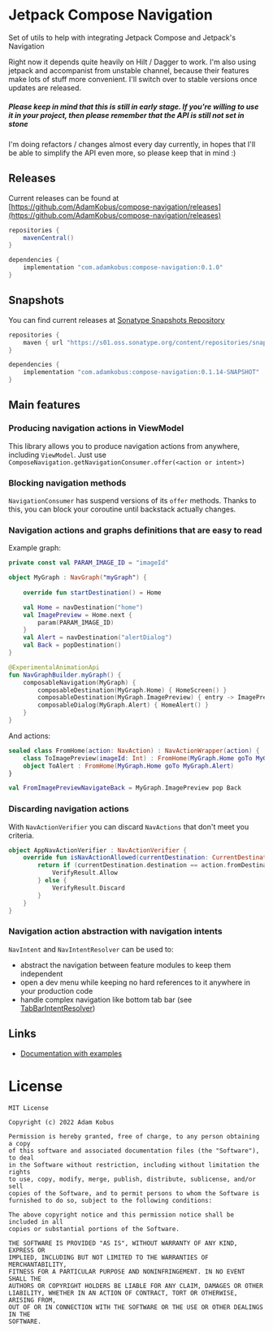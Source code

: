 # Jetpack Compose Navigation

Set of utils to help with integrating Jetpack Compose and Jetpack's Navigation

Right now it depends quite heavily on Hilt / Dagger to work. 
I'm also using jetpack and accompanist from unstable channel, because their features make lots of stuff more convenient.
I'll switch over to stable versions once updates are released.

##### Please keep in mind that this is still in early stage. If you're willing to use it in your project, then please remember that the API is still not set in stone

I'm doing refactors / changes almost every day currently, in hopes that I'll be able to simplify the API even more, so please keep that in mind :)

## Releases

Current releases can be found at [https://github.com/AdamKobus/compose-navigation/releases](https://github.com/AdamKobus/compose-navigation/releases)

```groovy
repositories {
    mavenCentral()
}

dependencies {
    implementation "com.adamkobus:compose-navigation:0.1.0"
}
```

## Snapshots

You can find current releases at [Sonatype Snapshots Repository]("https://s01.oss.sonatype.org/content/repositories/snapshots/com/adamkobus/compose-navigation/")

```groovy
repositories {
    maven { url "https://s01.oss.sonatype.org/content/repositories/snapshots/" }
}

dependencies {
    implementation "com.adamkobus:compose-navigation:0.1.14-SNAPSHOT"
}
```

## Main features
  
### Producing navigation actions in ViewModel

This library allows you to produce navigation actions from anywhere, including `ViewModel`. 
Just use `ComposeNavigation.getNavigationConsumer.offer(<action or intent>)`

### Blocking navigation methods

`NavigationConsumer` has suspend versions of its `offer` methods. 
Thanks to this, you can block your coroutine until backstack actually changes.

### Navigation actions and graphs definitions that are easy to read

Example graph:
```kotlin
private const val PARAM_IMAGE_ID = "imageId"

object MyGraph : NavGraph("myGraph") {
  
    override fun startDestination() = Home

    val Home = navDestination("home")
    val ImagePreview = Home.next {
        param(PARAM_IMAGE_ID)
    }
    val Alert = navDestination("alertDialog")
    val Back = popDestination()
}

@ExperimentalAnimationApi
fun NavGraphBuilder.myGraph() { 
    composableNavigation(MyGraph) {
        composableDestination(MyGraph.Home) { HomeScreen() }
        composableDestination(MyGraph.ImagePreview) { entry -> ImagePreviewScreen(entry.getInt(PARAM_IMAGE_ID)) }
        composableDialog(MyGraph.Alert) { HomeAlert() }
    }
}
```

And actions:
```kotlin
sealed class FromHome(action: NavAction) : NavActionWrapper(action) {
    class ToImagePreview(imageId: Int) : FromHome(MyGraph.Home goTo MyGraph.ImagePreview arg imageId)
    object ToAlert : FromHome(MyGraph.Home goTo MyGraph.Alert)
}

val FromImagePreviewNavigateBack = MyGraph.ImagePreview pop Back
```

### Discarding navigation actions

With `NavActionVerifier` you can discard `NavActions` that don't meet you criteria.

```kotlin
object AppNavActionVerifier : NavActionVerifier {
    override fun isNavActionAllowed(currentDestination: CurrentDestination, action: NavAction): VerifyResult {
        return if (currentDestination.destination == action.fromDestination) {
            VerifyResult.Allow
        } else {
            VerifyResult.Discard
        }
    }
}
```

### Navigation action abstraction with navigation intents

`NavIntent` and `NavIntentResolver` can be used to:
- abstract the navigation between feature modules to keep them independent
- open a dev menu while keeping no hard references to it anywhere in your production code
- handle complex navigation like bottom tab bar 
  (see [TabBarIntentResolver](composenav/src/main/java/com/adamkobus/compose/navigation/TabBarIntentResolver.kt))

## Links

- [Documentation with examples](docs/README.md)

# License

```text
MIT License

Copyright (c) 2022 Adam Kobus

Permission is hereby granted, free of charge, to any person obtaining a copy
of this software and associated documentation files (the "Software"), to deal
in the Software without restriction, including without limitation the rights
to use, copy, modify, merge, publish, distribute, sublicense, and/or sell
copies of the Software, and to permit persons to whom the Software is
furnished to do so, subject to the following conditions:

The above copyright notice and this permission notice shall be included in all
copies or substantial portions of the Software.

THE SOFTWARE IS PROVIDED "AS IS", WITHOUT WARRANTY OF ANY KIND, EXPRESS OR
IMPLIED, INCLUDING BUT NOT LIMITED TO THE WARRANTIES OF MERCHANTABILITY,
FITNESS FOR A PARTICULAR PURPOSE AND NONINFRINGEMENT. IN NO EVENT SHALL THE
AUTHORS OR COPYRIGHT HOLDERS BE LIABLE FOR ANY CLAIM, DAMAGES OR OTHER
LIABILITY, WHETHER IN AN ACTION OF CONTRACT, TORT OR OTHERWISE, ARISING FROM,
OUT OF OR IN CONNECTION WITH THE SOFTWARE OR THE USE OR OTHER DEALINGS IN THE
SOFTWARE.
```
